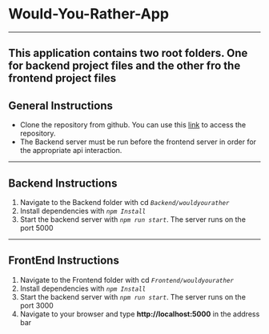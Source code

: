 # Would-You-Rather-App
---
This application contains two root folders. One for backend project files and the other fro the frontend project files
---
## General Instructions
- Clone the repository from github. You can use this	[link](https://github.com/oppongbaah/Would-You-Rather-App.git) to access the repository.
- The Backend server must be run before the frontend server in order for the appropriate api interaction.
---
## Backend Instructions
1. Navigate to the Backend folder with cd *`Backend/wouldyourather`*
2. Install dependencies with *`npm Install`*
3. Start the backend server with *`npm run start`*. The server runs on the port 5000
---
## FrontEnd Instructions
1. Navigate to the Frontend folder with cd *`Frontend/wouldyourather`*
2. Install dependencies with *`npm Install`*
3. Start the backend server with *`npm run start`*. The server runs on the port 3000
4. Navigate to your browser and type **http://localhost:5000** in the address bar
